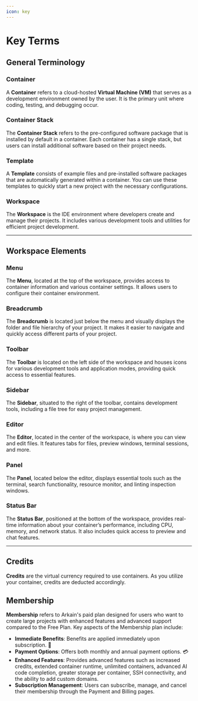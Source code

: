 ```yaml
---
icon: key
---
```


# Key Terms

## **General Terminology**

### **Container**

A **Container** refers to a cloud-hosted **Virtual Machine (VM)** that serves as a development environment owned by the user. It is the primary unit where coding, testing, and debugging occur.

### **Container Stack**

The **Container Stack** refers to the pre-configured software package that is installed by default in a container. Each container has a single stack, but users can install additional software based on their project needs.

### **Template**

A **Template** consists of example files and pre-installed software packages that are automatically generated within a container. You can use these templates to quickly start a new project with the necessary configurations.

### **Workspace**

The **Workspace** is the IDE environment where developers create and manage their projects. It includes various development tools and utilities for efficient project development.

***

## **Workspace Elements**

### **Menu**

The **Menu**, located at the top of the workspace, provides access to container information and various container settings. It allows users to configure their container environment.

### **Breadcrumb**

The **Breadcrumb** is located just below the menu and visually displays the folder and file hierarchy of your project. It makes it easier to navigate and quickly access different parts of your project.

### **Toolbar**

The **Toolbar** is located on the left side of the workspace and houses icons for various development tools and application modes, providing quick access to essential features.

### **Sidebar**

The **Sidebar**, situated to the right of the toolbar, contains development tools, including a file tree for easy project management.

### **Editor**

The **Editor**, located in the center of the workspace, is where you can view and edit files. It features tabs for files, preview windows, terminal sessions, and more.

### **Panel**

The **Panel**, located below the editor, displays essential tools such as the terminal, search functionality, resource monitor, and linting inspection windows.

### **Status Bar**

The **Status Bar**, positioned at the bottom of the workspace, provides real-time information about your container’s performance, including CPU, memory, and network status. It also includes quick access to preview and chat features.

***

## **Credits**

**Credits** are the virtual currency required to use containers. As you utilize your container, credits are deducted accordingly.

## **Membership**&#x20;

**Membership** refers to Arkain's paid plan designed for users who want to create large projects with enhanced features and advanced support compared to the Free Plan. Key aspects of the Membership plan include:

* **Immediate Benefits**: Benefits are applied immediately upon subscription. 🚀
* **Payment Options**: Offers both monthly and annual payment options. 💳
* **Enhanced Features**: Provides advanced features such as increased credits, extended container runtime, unlimited containers, advanced AI code completion, greater storage per container, SSH connectivity, and the ability to add custom domains.
* **Subscription Management**: Users can subscribe, manage, and cancel their membership through the Payment and Billing pages.

